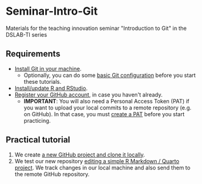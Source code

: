 # Seminar-Intro-Git
Materials for the teaching innovation seminar "Introduction to Git" in the DSLAB-TI series

## Requirements

- [Install Git in your machine](https://happygitwithr.com/install-git.html).
  + Optionally, you can do some [basic Git configuration](https://happygitwithr.com/hello-git.html)
  before you start these tutorials.
- [Install/update R and RStudio](https://happygitwithr.com/install-r-rstudio.html).
- [Register your GitHub account](https://happygitwithr.com/github-acct.html), in case you haven't
already.
  + **IMPORTANT**: You will also need a Personal Access Token (PAT) if you want to
  upload your local commits to a remote repository (e.g. on GitHub). In that case,
  you must [create a PAT](https://happygitwithr.com/https-pat.html#get-a-pat) before
  you start practicing.

## Practical tutorial

1. We create [a new GitHub project and clone it locally](https://happygitwithr.com/new-github-first.html).
2. We test our new repository [editing a simple R Markdown / Quarto project](https://happygitwithr.com/rmd-test-drive.html). We track changes in
our local machine and also send them to the remote GitHub repository.
